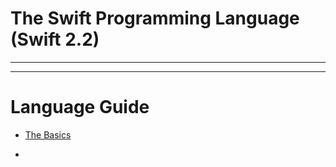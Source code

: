 # The Swift Programming Language (Swift 2.2)   

***
***

# Language Guide  

* [The Basics](https://developer.apple.com/library/ios/documentation/Swift/Conceptual/Swift_Programming_Language/TheBasics.html)  

* 

